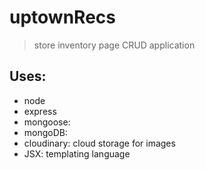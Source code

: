 # uptownRecs

> store inventory page CRUD application

## Uses:

- node
- express
- mongoose:
- mongoDB:
- cloudinary: cloud storage for images
- JSX: templating language
